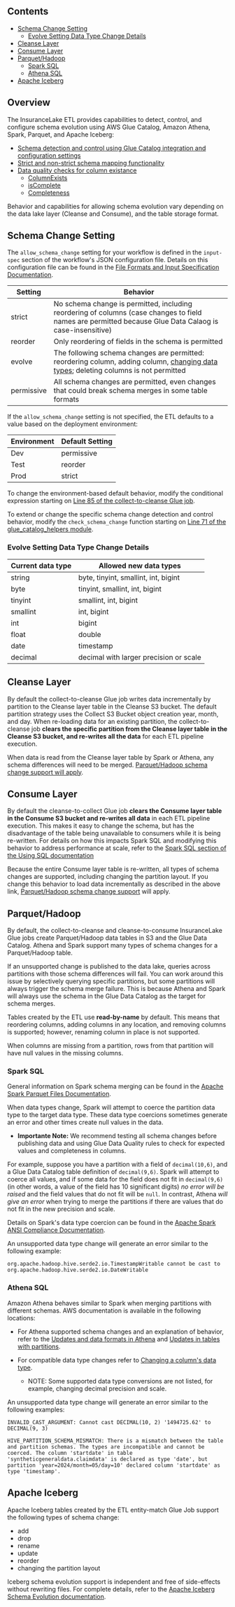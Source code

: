 ## Contents

* [Schema Change Setting](#schema-change-setting)
    * [Evolve Setting Data Type Change Details](#evolve-setting-data-type-change-details)
* [Cleanse Layer](#cleanse-layer)
* [Consume Layer](#consume-layer)
* [Parquet/Hadoop](#parquethadoop)
	* [Spark SQL](#spark-sql)
	* [Athena SQL](#athena-sql)
* [Apache Iceberg](#apache-iceberg)


## Overview

The InsuranceLake ETL provides capabilities to detect, control, and configure schema evolution using AWS Glue Catalog, Amazon Athena, Spark, Parquet, and Apache Iceberg:

* [Schema detection and control using Glue Catalog integration and configuration settings](#schema-change-setting)
* [Strict and non-strict schema mapping functionality](./schema_mapping.md#dropping-columns)
* [Data quality checks for column existance](./data_quality.md#configuration)
    * [ColumnExists](https://docs.aws.amazon.com/glue/latest/dg/dqdl.html#dqdl-rule-types-ColumnExists)
    * [isComplete](https://docs.aws.amazon.com/glue/latest/dg/dqdl.html#dqdl-rule-types-IsComplete)
    * [Completeness](https://docs.aws.amazon.com/glue/latest/dg/dqdl.html#dqdl-rule-types-Completeness)

Behavior and capabilities for allowing schema evolution vary depending on the data lake layer (Cleanse and Consume), and the table storage format.


## Schema Change Setting

The `allow_schema_change` setting for your workflow is defined in the `input-spec` section of the workflow's JSON configuration file. Details on this configuration file can be found in the [File Formats and Input Specification Documentation](./file_formats.md#input-specification).

|Setting	|Behavior
|---	|---
|strict	|No schema change is permitted, including reordering of columns (case changes to field names are permitted because Glue Data Calaog is case-insensitive)
|reorder	|Only reordering of fields in the schema is permitted
|evolve	|The following schema changes are permitted: reordering column, adding column, [changing data types](#evolve-setting-data-type-change-details); deleting columns is not permitted
|permissive	|All schema changes are permitted, even changes that could break schema merges in some table formats

If the `allow_schema_change` setting is not specified, the ETL defaults to a value based on the deployment environment:

|Environment	|Default Setting
|---	|---
|Dev	|permissive
|Test	|reorder
|Prod	|strict

To change the environment-based default behavior, modify the conditional expression starting on [Line 85 of the collect-to-cleanse Glue job](https://github.com/aws-solutions-library-samples/aws-insurancelake-etl/blob/main/lib/glue_scripts/etl_collect_to_cleanse.py#L85).

To extend or change the specific schema change detection and control behavior, modify the `check_schema_change` function starting on [Line 71 of the glue_catalog_helpers module](https://github.com/aws-solutions-library-samples/aws-insurancelake-etl/blob/main/lib/glue_scripts/lib/glue_catalog_helpers.py#L71).

### Evolve Setting Data Type Change Details
|Current data type   |Allowed new data types
|---    |---
|string  |byte, tinyint, smallint, int, bigint
|byte   |tinyint, smallint, int, bigint
|tinyint    |smallint, int, bigint
|smallint   |int, bigint
|int    |bigint
|float  |double
|date   |timestamp
|decimal    |decimal with larger precision or scale


## Cleanse Layer

By default the collect-to-cleanse Glue job writes data incrementally by partition to the Cleanse layer table in the Cleanse S3 bucket. The default partition strategy uses the Collect S3 Bucket object creation year, month, and day. When re-loading data for an existing partition, the collect-to-cleanse job **clears the specific partition from the Cleanse layer table in the Cleanse S3 bucket, and re-writes all the data** for each ETL pipeline execution.

When data is read from the Cleanse layer table by Spark or Athena, any schema differences will need to be merged. [Parquet/Hadoop schema change support will apply](#parquethadoop).


## Consume Layer

By default the cleanse-to-collect Glue job **clears the Consume layer table in the Consume S3 bucket and re-writes all data** in each ETL pipeline execution. This makes it easy to change the schema, but has the disadvantage of the table being unavailable to consumers while it is being re-written. For details on how this impacts Spark SQL and modifying this behavior to address performance at scale, refer to the [Spark SQL section of the Using SQL documentation](./using_sql.md#spark-sql)

Because the entire Consume layer table is re-written, all types of schema changes are supported, including changing the partition layout. If you change this behavior to load data incrementally as described in the above link, [Parquet/Hadoop schema change support](#parquethadoop) will apply.


## Parquet/Hadoop

By default, the collect-to-cleanse and cleanse-to-consume InsuranceLake Glue jobs create Parquet/Hadoop data tables in S3 and the Glue Data Catalog. Athena and Spark support many types of schema changes for a Parquet/Hadoop table.

If an unsupported change is published to the data lake, queries across partitions with those schema differences will fail. You can work around this issue by selectively querying specific partitions, but some partitions will always trigger the schema merge failure. This is because Athena and Spark will always use the schema in the Glue Data Catalog as the target for schema merges.

Tables created by the ETL use **read-by-name** by default. This means that reordering columns, adding columns in any location, and removing columns is supported; however, renaming column in place is not supported.

When columns are missing from a partition, rows from that partition will have null values in the missing columns.

### Spark SQL

General information on Spark schema merging can be found in the [Apache Spark Parquet Files Documentation](https://spark.apache.org/docs/latest/sql-data-sources-parquet.html#schema-merging).

When data types change, Spark will attempt to coerce the partition data type to the target data type. These data type coercions sometimes generate an error and other times create null values in the data.

* **Importante Note:** We recommend testing all schema changes before publishing data and using Glue Data Quality rules to check for expected values and completeness in columns.

For example, suppose you have a partition with a field of `decimal(10,6)`, and a Glue Data Catalog table definition of `decimal(9,6)`. Spark will attempt to coerce all values, and if some data for the field does not fit in `decimal(9,6)` (in other words, a value of the field has 10 significant digits) _no error will be raised_ and the field values that do not fit will be `null`. In contrast, Athena _will give an error_ when trying to merge the partitions if there are values that do not fit in the new precision and scale.

Details on Spark's data type coercion can be found in the [Apache Spark ANSI Compliance Documentation](https://spark.apache.org/docs/latest/sql-ref-ansi-compliance.html#type-coercion).

An unsupported data type change will generate an error similar to the following example:
```log
org.apache.hadoop.hive.serde2.io.TimestampWritable cannot be cast to org.apache.hadoop.hive.serde2.io.DateWritable
```

### Athena SQL

Amazon Athena behaves similar to Spark when merging partitions with different schemas. AWS documentation is available in the following locations:

* For Athena supported schema changes and an explanation of behavior, refer to the [Updates and data formats in Athena](https://docs.aws.amazon.com/athena/latest/ug/handling-schema-updates-chapter.html#summary-of-updates) and [Updates in tables with partitions](https://docs.aws.amazon.com/athena/latest/ug/updates-and-partitions.html).

* For compatible data type changes refer to [Changing a column's data type](https://docs.aws.amazon.com/athena/latest/ug/types-of-updates.html#updates-changing-column-type).
    * NOTE: Some supported data type conversions are not listed, for example, changing decimal precision and scale.

An unsupported data type change will generate an error similar to the following examples:
```log
INVALID_CAST_ARGUMENT: Cannot cast DECIMAL(10, 2) '1494725.62' to DECIMAL(9, 3)
```

```log
HIVE_PARTITION_SCHEMA_MISMATCH: There is a mismatch between the table and partition schemas. The types are incompatible and cannot be coerced. The column 'startdate' in table 'syntheticgeneraldata.claimdata' is declared as type 'date', but partition 'year=2024/month=05/day=10' declared column 'startdate' as type 'timestamp'.
```

## Apache Iceberg

Apache Iceberg tables created by the ETL entity-match Glue Job support the following types of schema change:
* add
* drop
* rename
* update
* reorder
* changing the partition layout

Iceberg schema evolution support is independent and free of side-effects without rewriting files. For complete details, refer to the [Apache Iceberg Schema Evolution documentation](https://iceberg.apache.org/docs/latest/evolution/).